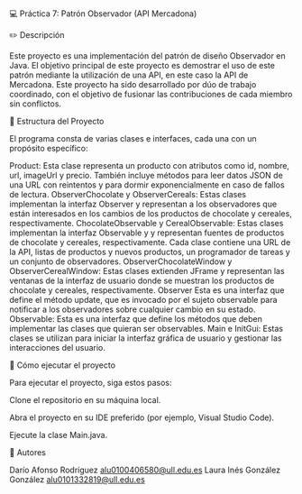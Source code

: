 💻 Práctica 7: Patrón Observador (API Mercadona)


✏️ Descripción

Este proyecto es una implementación del patrón de diseño Observador en Java. El objetivo principal de este proyecto es demostrar el uso de este patrón mediante la utilización de una API, en este caso la API de Mercadona. Este proyecto ha sido desarrollado por dúo de trabajo coordinado, con el objetivo de fusionar las contribuciones de cada miembro sin conflictos.


📂 Estructura del Proyecto

El programa consta de varias clases e interfaces, cada una con un propósito específico:

Product: Esta clase representa un producto con atributos como id, nombre, url, imageUrl y precio. También incluye métodos para leer datos JSON de una URL con reintentos y para dormir exponencialmente en caso de fallos de lectura.
ObserverChocolate y ObserverCereals: Estas clases implementan la interfaz Observer y representan a los observadores que están interesados en los cambios de los productos de chocolate y cereales, respectivamente.
ChocolateObservable y CerealObservable: Estas clases implementan la interfaz Observable y y representan fuentes de productos de chocolate y cereales, respectivamente. Cada clase contiene una URL de la API, listas de productos y nuevos productos, un programador de tareas y un conjunto de observadores.
ObserverChocolateWindow y ObserverCerealWindow: Estas clases extienden JFrame y representan las ventanas de la interfaz de usuario donde se muestran los productos de chocolate y cereales, respectivamente.
Observer Esta es una interfaz que define el método update, que es invocado por el sujeto observable para notificar a los observadores sobre cualquier cambio en su estado.
Observable: Esta es una interfaz que define los métodos que deben implementar las clases que quieran ser observables.
Main e InitGui: Estas clases se utilizan para iniciar la interfaz gráfica de usuario y gestionar las interacciones del usuario.

🔧 Cómo ejecutar el proyecto

Para ejecutar el proyecto, siga estos pasos:

Clone el repositorio en su máquina local.

Abra el proyecto en su IDE preferido (por ejemplo, Visual Studio Code).

Ejecute la clase Main.java.


👥 Autores

Darío Afonso Rodríguez alu0100406580@ull.edu.es
Laura Inés González González alu0101332819@ull.edu.es
